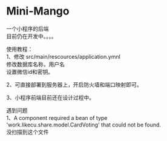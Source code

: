 # Mini-Mango
一个小程序的后端  
目前仍在开发中。。。。

使用教程：  
1、修改 src/main/rescources/application.ymnl  
   修改数据库名称，用户名  
   设置微信id和密钥。   

2、可直接部署到服务器上，开启防火墙和端口映射即可。  

3、小程序前端目前还在设计过程中。  

  
 遇到问题  
 1、A component required a bean of type 'work.likecu.share.model.CardVoting' that could not be found.  
   没扫描到这个文件  